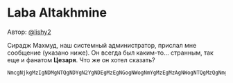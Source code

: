# Laba Altakhmine
Автор: [@lishy2](http://t.me/lishy2)

Сирадж Махмуд, наш системный администратор, прислал мне сообщение (указано ниже). Он всегда был каким-то... странным, так еще и фанатом **Цезаря**. Что же он хотел сказать?

```
NmcgNjkgMzIgNDMgNTQgNDYgN2YgNDEgMzEgNGogNWogNmYgMzEgMzAgNWogNTQgMzQgNmggNWogNjUgNTQgMzAgNWogNGcgMzQgNjIgNDEgNWogNjIgNDEgNWogMzEgN2UgNWogNTAgMzQgMzQgNWogNjkgNGkgMjQgNTQgMjEgNzQgNTUgNzQgMzQgNTQgNDEgN2g=
```
